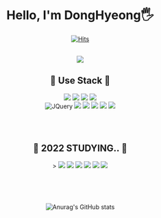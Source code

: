 <div align="center">

# Hello, I'm DongHyeong🖐

[![Hits](https://hits.seeyoufarm.com/api/count/incr/badge.svg?url=https%3A%2F%2Fgithub.com%2Fleedhhhhh&count_bg=%2379C83D&title_bg=%23555555&icon=&icon_color=%23E7E7E7&title=hits&edge_flat=false)](https://github.com/leedhhhhh)

<br />
<img src="https://user-images.githubusercontent.com/86703459/184604923-ebcd1318-4d72-4546-a4c1-e65ec57fe061.gif" />
<br />

## 🔧 Use Stack 🔧

<div>
<img src="https://img.shields.io/badge/HTML-E34F26?style=flat-square&logo=HTML5&logoColor=white"/>
<img src="https://img.shields.io/badge/CSS3-F68212?style=flat-square&logo=CSS3&logoColor=white"/>
<img src="https://img.shields.io/badge/JavaScript-F7DF1E?style=flat-square&logo=JavaScript&logoColor=white"/>
<img src="https://img.shields.io/badge/TypeScript-3178C6?style=flat-square&logo=TypeScript&logoColor=white"/><br />
<img alt="JQuery" src ="https://img.shields.io/badge/JQuery-0769AD.svg?&style=flat-square&logo=JQuery&logoColor=white"/>
<img src="https://img.shields.io/badge/Oracle-F80000?style=flat-square&logo=Oracle&logoColor=white"/>
<img src="https://img.shields.io/badge/React-61DAFB?style=flat-square&logo=React&logoColor=white"/>
<img src="https://img.shields.io/badge/Redux-764ABC?style=flat-square&logo=Redux&logoColor=white"/>
<img src="https://img.shields.io/badge/ReactHook-EC5990?style=flat-square&logo=React&logoColor=white"/>
<img src="https://img.shields.io/badge/GITHUB-181717?style=flat-square&logo=GITHUB&logoColor=white"/>
</div>

<br /><br />

## 🔧 2022 STUDYING.. 🔧

<div>>
<img src="https://img.shields.io/badge/JavaScript-F7DF1E?style=flat-square&logo=JavaScript&logoColor=white"/>
<img src="https://img.shields.io/badge/TypeScript-3178C6?style=flat-square&logo=TypeScript&logoColor=white"/>
<img src="https://img.shields.io/badge/NodeJs-339933?style=flat-square&logo=Node.js&logoColor=white"/>
<img src="https://img.shields.io/badge/React-61DAFB?style=flat-square&logo=React&logoColor=white"/>
<img src="https://img.shields.io/badge/Redux-764ABC?style=flat-square&logo=Redux&logoColor=white"/>
<img src="https://img.shields.io/badge/ReactHook-EC5990?style=flat-square&logo=React&logoColor=white"/>
</div>


<br /><br /><br />

![Anurag's GitHub stats](https://github-readme-stats.vercel.app/api?username=leedhhhhh&show_icons=true&theme=dracula)



</div>
